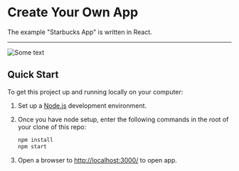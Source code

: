 # Create Your Own App

The example "Starbucks App" is written in React.

---

![Some text](https://github.com/tvvmvn/starbucks-app/blob/main/src/images/apps.png)

## Quick Start

To get this project up and running locally on your computer:

1. Set up a [Node.js](https://wiki.developer.mozilla.org/en-US/docs/Learn/Server-side/Express_Nodejs/development_environment) development environment.
2. Once you have node setup, enter the following commands in the root of your clone of this repo:

   ```bash
   npm install
   npm start  
   ```

3. Open a browser to <http://localhost:3000/> to open app.